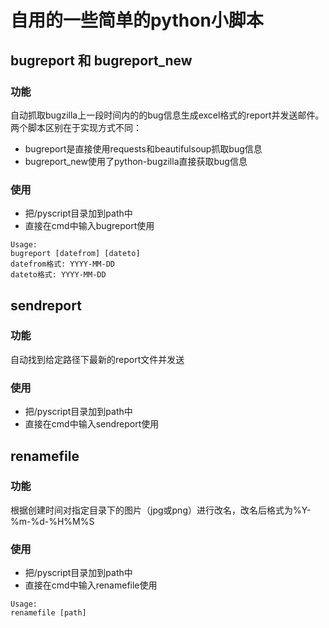 # 自用的一些简单的python小脚本
## bugreport 和 bugreport_new
### 功能
自动抓取bugzilla上一段时间内的的bug信息生成excel格式的report并发送邮件。
两个脚本区别在于实现方式不同：
- bugreport是直接使用requests和beautifulsoup抓取bug信息
- bugreport_new使用了python-bugzilla直接获取bug信息

### 使用
- 把/pyscript目录加到path中
- 直接在cmd中输入bugreport使用
 
```
Usage:
bugreport [datefrom] [dateto]
datefrom格式: YYYY-MM-DD
dateto格式: YYYY-MM-DD
```

## sendreport
### 功能
自动找到给定路径下最新的report文件并发送

### 使用
- 把/pyscript目录加到path中
- 直接在cmd中输入sendreport使用

## renamefile
### 功能
根据创建时间对指定目录下的图片（jpg或png）进行改名，改名后格式为%Y-%m-%d-%H%M%S
### 使用
- 把/pyscript目录加到path中
- 直接在cmd中输入renamefile使用
```
Usage:
renamefile [path]
```
